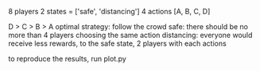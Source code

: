 
8 players
2 states = ['safe', 'distancing']
4 actions
[A, B, C, D]

D > C > B > A
optimal strategy: follow the crowd
safe: there should be no more than 4 players choosing the same action
distancing: everyone would receive less rewards, to the safe state, 2 players with each actions

to reproduce the results, run plot.py
